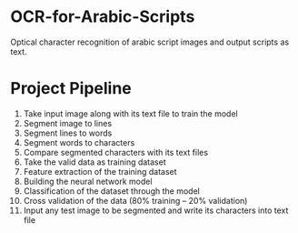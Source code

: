 # OCR-for-Arabic-Scripts
Optical character recognition of arabic script images and output scripts as text.

# Project Pipeline
1. Take input image along with its text file to train the model
2. Segment image to lines
3. Segment lines to words
4. Segment words to characters
5. Compare segmented characters with its text files
6. Take the valid data as training dataset
7. Feature extraction of the training dataset
8. Building the neural network model
9. Classification of the dataset through the model
10. Cross validation of the data (80% training – 20% validation)
11. Input any test image to be segmented and write its characters into text file

